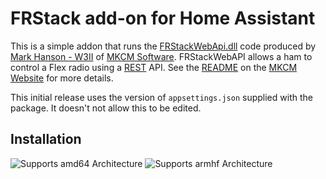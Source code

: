 # FRStack add-on for Home Assistant

This is a simple addon that runs the [FRStackWebApi.dll][API] code produced by
[Mark Hanson - W3II][W3II] of [MKCM Software][MKCM].
FRStackWebAPI allows a ham to control a Flex radio using a [REST][REST] API.
See the [README][API] on the [MKCM Website][MKCM] for more details.

This initial release uses the version of `appsettings.json` supplied with the package.
It doesn't not allow this to be edited.

## Installation

[API]: https://www.mkcmsoftware.com/download/FRStackWebApiReadme.html
[W3II]: https://www.qrz.com/db/W3II
[MKCM]: https://www.mkcmsoftware.com
[REST]: https://en.wikipedia.org/wiki/REST
[//]: # "![Supports aarch64 Architecture][aarch64-shield]"

![Supports amd64 Architecture][amd64-shield]
![Supports armhf Architecture][armhf-shield]

[//]: # "![Supports armv7 Architecture][armv7-shield]"
[//]: # "![Supports i386 Architecture][i386-shield]"
[aarch64-shield]: https://img.shields.io/badge/aarch64-yes-green.svg
[amd64-shield]: https://img.shields.io/badge/amd64-yes-green.svg
[armhf-shield]: https://img.shields.io/badge/armhf-yes-green.svg
[armv7-shield]: https://img.shields.io/badge/armv7-yes-green.svg
[i386-shield]: https://img.shields.io/badge/i386-yes-green.svg
